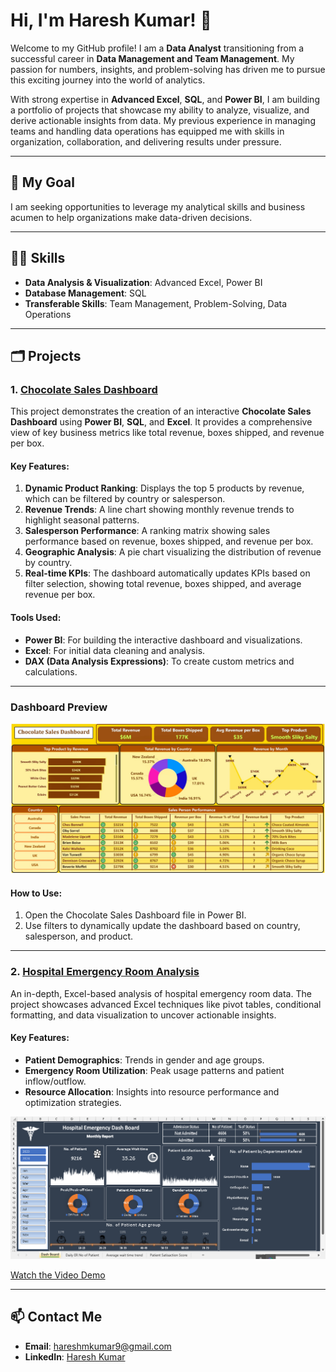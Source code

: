 # Hi, I'm Haresh Kumar! 👋

Welcome to my GitHub profile! I am a **Data Analyst** transitioning from a successful career in **Data Management and Team Management**. My passion for numbers, insights, and problem-solving has driven me to pursue this exciting journey into the world of analytics.

With strong expertise in **Advanced Excel**, **SQL**, and **Power BI**, I am building a portfolio of projects that showcase my ability to analyze, visualize, and derive actionable insights from data. My previous experience in managing teams and handling data operations has equipped me with skills in organization, collaboration, and delivering results under pressure.

---

## 🌟 My Goal
I am seeking opportunities to leverage my analytical skills and business acumen to help organizations make data-driven decisions.

---

## 👨‍💻 Skills
- **Data Analysis & Visualization**: Advanced Excel, Power BI
- **Database Management**: SQL
- **Transferable Skills**: Team Management, Problem-Solving, Data Operations

---

## 🗂️ Projects

### 1. [Chocolate Sales Dashboard](https://github.com/LeadGenData/chocolate-sales-dashboard)
This project demonstrates the creation of an interactive **Chocolate Sales Dashboard** using **Power BI**, **SQL**, and **Excel**. It provides a comprehensive view of key business metrics like total revenue, boxes shipped, and revenue per box.

#### Key Features:
1. **Dynamic Product Ranking**: Displays the top 5 products by revenue, which can be filtered by country or salesperson.
2. **Revenue Trends**: A line chart showing monthly revenue trends to highlight seasonal patterns.
3. **Salesperson Performance**: A ranking matrix showing sales performance based on revenue, boxes shipped, and revenue per box.
4. **Geographic Analysis**: A pie chart visualizing the distribution of revenue by country.
5. **Real-time KPIs**: The dashboard automatically updates KPIs based on filter selection, showing total revenue, boxes shipped, and average revenue per box.

#### Tools Used:
- **Power BI**: For building the interactive dashboard and visualizations.
- **Excel**: For initial data cleaning and analysis.
- **DAX (Data Analysis Expressions)**: To create custom metrics and calculations.

---

### Dashboard Preview
![Chocolate Sales Dashboard](https://github.com/LeadGenData/chocolate-sales-dashboard/blob/main/Chocolcates%20Sales%20Dashboard.JPG)

#### How to Use:
1. Open the Chocolate Sales Dashboard file in Power BI.
2. Use filters to dynamically update the dashboard based on country, salesperson, and product.

---

### 2. [Hospital Emergency Room Analysis](https://github.com/LeadGenData/Hosptal-Emergency-Room-Analysis)
An in-depth, Excel-based analysis of hospital emergency room data. The project showcases advanced Excel techniques like pivot tables, conditional formatting, and data visualization to uncover actionable insights.

#### Key Features:
- **Patient Demographics**: Trends in gender and age groups.
- **Emergency Room Utilization**: Peak usage patterns and patient inflow/outflow.
- **Resource Allocation**: Insights into resource performance and optimization strategies.

![Analysis Preview](https://github.com/LeadGenData/Hosptal-Emergency-Room-Analysis/blob/main/Hospital%20Emergency%20Room%20Data%20SS.png)

[Watch the Video Demo](https://github.com/LeadGenData/Hosptal-Emergency-Room-Analysis/blob/main/Hospital%20Emergency%20Room%20Data%20-%20DB.mp4)

---

## 📫 Contact Me
- **Email**: [hareshmkumar9@gmail.com](mailto:hareshmkumar9@gmail.com)
- **LinkedIn**: [Haresh Kumar](https://www.linkedin.com/in/haresh-kumar-2a2a58267/)
